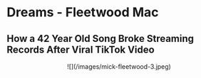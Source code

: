 # Dreams - Fleetwood Mac
## How a 42 Year Old Song Broke Streaming Records After Viral TikTok Video
<p align="center"> 
![](/images/mick-fleetwood-3.jpeg)
</p>

<!-- <p align="center">
<img src="https://media.giphy.com/media/TKqXCyRwqf0DC/source.gif">
</p> -->

<!-- ## Introduction

Summer is typically an exciting time for music fans; as the days get longer and the temperature 
starts to heat up, positive and lively new music releases provide the perfect soundtrack 
to BBQs, trips to the beach, roadtrips, blockparties, and other forms of real life escapism.
Using data from TikTok's weekly music charts, the goal of this project is to examine the most
popular songs as defined by the following KPIs:
- Longevity (Time Spent on Chart)
- Velocity (Biggest Change in Rank Over a 7-Day Period) -->
<!-- - Spotify Popularity (Biggest Increase in Popularity Score)
